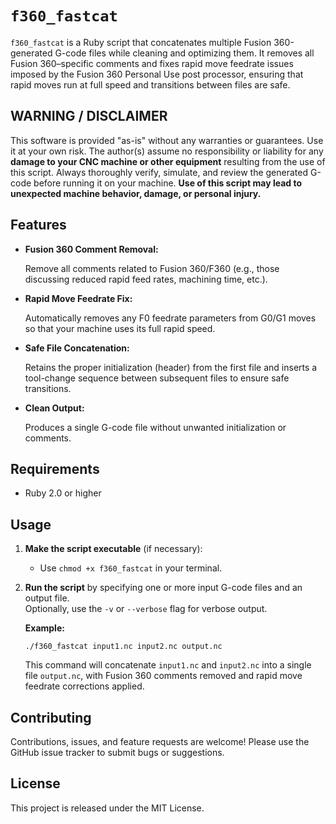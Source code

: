 # `f360_fastcat`

`f360_fastcat` is a Ruby script that concatenates multiple Fusion 360-generated G-code files while cleaning and optimizing them. It removes all Fusion 360–specific comments and fixes rapid move feedrate issues imposed by the Fusion 360 Personal Use post processor, ensuring that rapid moves run at full speed and transitions between files are safe.

## WARNING / DISCLAIMER

This software is provided "as-is" without any warranties or guarantees. Use it at your own risk. The author(s) assume no responsibility or liability for any **damage to your CNC machine or other equipment** resulting from the use of this script. Always thoroughly verify, simulate, and review the generated G-code before running it on your machine. **Use of this script may lead to unexpected machine behavior, damage, or personal injury.**

## Features

- **Fusion 360 Comment Removal:** 
  
  Remove all comments related to Fusion 360/F360 (e.g., those discussing reduced rapid feed rates, machining time, etc.).
  
- **Rapid Move Feedrate Fix:** 
  
  Automatically removes any F0 feedrate parameters from G0/G1 moves so that your machine uses its full rapid speed.
  
- **Safe File Concatenation:** 
  
  Retains the proper initialization (header) from the first file and inserts a tool-change sequence between subsequent files to ensure safe transitions.
  
- **Clean Output:** 
  
  Produces a single G-code file without unwanted initialization or comments.

## Requirements

- Ruby 2.0 or higher

## Usage

1. **Make the script executable** (if necessary):
   
   - Use `chmod +x f360_fastcat` in your terminal.
   
2. **Run the script** by specifying one or more input G-code files and an output file.  
   Optionally, use the `-v` or `--verbose` flag for verbose output.

   **Example:**

       ./f360_fastcat input1.nc input2.nc output.nc

   This command will concatenate `input1.nc` and `input2.nc` into a single file `output.nc`, with Fusion 360 comments removed and rapid move feedrate corrections applied.

## Contributing

Contributions, issues, and feature requests are welcome! Please use the GitHub issue tracker to submit bugs or suggestions.

## License

This project is released under the MIT License.
